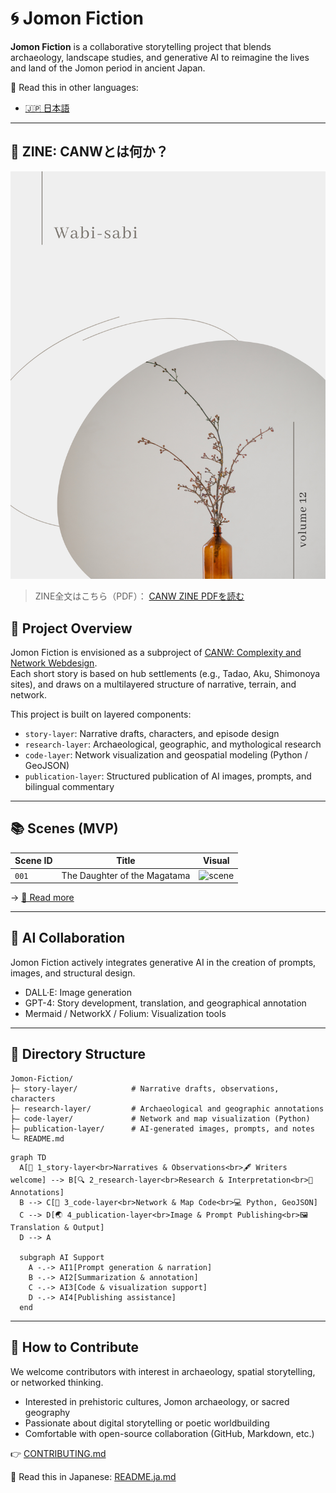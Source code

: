 # 🌀 Jomon Fiction

**Jomon Fiction** is a collaborative storytelling project that blends archaeology, landscape studies, and generative AI to reimagine the lives and land of the Jomon period in ancient Japan.

📘 Read this in other languages:

- [🇯🇵 日本語](./README_ja.md)

---

## 📘 ZINE: CANWとは何か？

[![zine](https://github.com/satoshi-create/complexity-and-network-webdesign/blob/main/docs/zines/jomon-fiction_cover_zine.png)](https://github.com/satoshi-create/complexity-and-network-webdesign/blob/main/docs/zines/jomon-fiction_zine.pdf)


> ZINE全文はこちら（PDF）： [CANW ZINE PDFを読む](https://github.com/satoshi-create/complexity-and-network-webdesign/blob/main/docs/zines/jomon-fiction_zine.pdf)

## 🐽 Project Overview

Jomon Fiction is envisioned as a subproject of [CANW: Complexity and Network Webdesign](https://github.com/satoshi-create/complexity-and-network-webdesign/tree/main).  
Each short story is based on hub settlements (e.g., Tadao, Aku, Shimonoya sites), and draws on a multilayered structure of narrative, terrain, and network.

This project is built on layered components:

- `story-layer`: Narrative drafts, characters, and episode design
- `research-layer`: Archaeological, geographic, and mythological research
- `code-layer`: Network visualization and geospatial modeling (Python / GeoJSON)
- `publication-layer`: Structured publication of AI images, prompts, and bilingual commentary

---

## 📚 Scenes (MVP)

| Scene ID | Title | Visual |
|----------|--------------------------|--------|
| `001` | The Daughter of the Magatama | ![scene](./4_publication-layer/scene_001_magatama/story_001_magatama.png) |

→ [📖 Read more](./4_publication-layer/scene_001_magatama/index.md)

---

## 🤖 AI Collaboration

Jomon Fiction actively integrates generative AI in the creation of prompts, images, and structural design.

- DALL·E: Image generation
- GPT-4: Story development, translation, and geographical annotation
- Mermaid / NetworkX / Folium: Visualization tools

---

## 📂 Directory Structure

```
Jomon-Fiction/
├— story-layer/            # Narrative drafts, observations, characters
├— research-layer/         # Archaeological and geographic annotations
├— code-layer/             # Network and map visualization (Python)
├— publication-layer/      # AI-generated images, prompts, and notes
└— README.md
```

```mermaid
graph TD
  A[📜 1_story-layer<br>Narratives & Observations<br>🖋 Writers welcome] --> B[🔍 2_research-layer<br>Research & Interpretation<br>🧪 Annotations]
  B --> C[🧠 3_code-layer<br>Network & Map Code<br>💻 Python, GeoJSON]
  C --> D[🌏 4_publication-layer<br>Image & Prompt Publishing<br>🖼 Translation & Output]
  D --> A

  subgraph AI Support
    A -.-> AI1[Prompt generation & narration]
    B -.-> AI2[Summarization & annotation]
    C -.-> AI3[Code & visualization support]
    D -.-> AI4[Publishing assistance]
  end
```

---

## 🌱 How to Contribute

We welcome contributors with interest in archaeology, spatial storytelling, or networked thinking.

- Interested in prehistoric cultures, Jomon archaeology, or sacred geography
- Passionate about digital storytelling or poetic worldbuilding
- Comfortable with open-source collaboration (GitHub, Markdown, etc.)

👉 [CONTRIBUTING.md](./CONTRIBUTING.md)

📘 Read this in Japanese: [README.ja.md](./README.ja.md)

